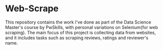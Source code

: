 # Web-Scrape
This repository contains the work I've done as part of the Data Science Master's course by PwSkills, with personal variations on Selenium(for web scraping). The main focus of this project is collecting data from websites, and it includes tasks such as scraping reviews, ratings and reviewer's name.

